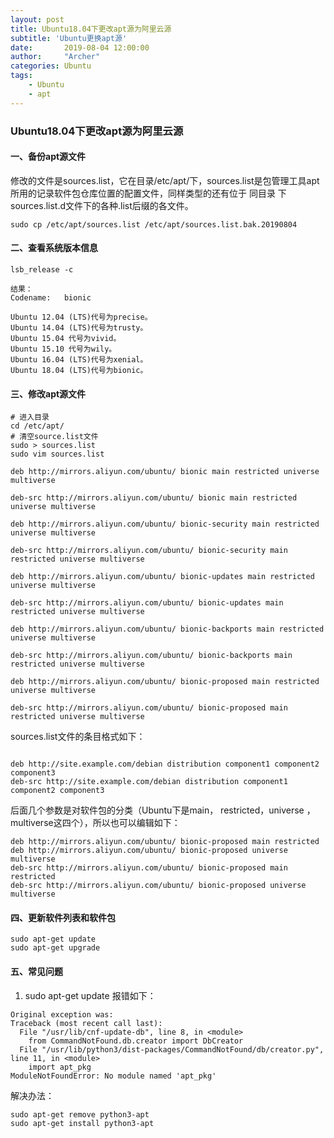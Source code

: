 ```yaml
---
layout: post
title: Ubuntu18.04下更改apt源为阿里云源
subtitle: 'Ubuntu更换apt源'
date:       2019-08-04 12:00:00
author:     "Archer"
categories: Ubuntu
tags:
    - Ubuntu
    - apt
---
```


### Ubuntu18.04下更改apt源为阿里云源

#### 一、备份apt源文件

修改的文件是sources.list，它在目录/etc/apt/下，sources.list是包管理工具apt所用的记录软件包仓库位置的配置文件，同样类型的还有位于 同目录
下sources.list.d文件下的各种.list后缀的各文件。

```text
sudo cp /etc/apt/sources.list /etc/apt/sources.list.bak.20190804
```

#### 二、查看系统版本信息

```text
lsb_release -c
```
```text
结果：
Codename:	bionic
```

```text
Ubuntu 12.04 (LTS)代号为precise。
Ubuntu 14.04 (LTS)代号为trusty。
Ubuntu 15.04 代号为vivid。
Ubuntu 15.10 代号为wily。
Ubuntu 16.04 (LTS)代号为xenial。
Ubuntu 18.04 (LTS)代号为bionic。
```

#### 三、修改apt源文件

```text
# 进入目录
cd /etc/apt/
# 清空source.list文件
sudo > sources.list
sudo vim sources.list
```
```text
deb http://mirrors.aliyun.com/ubuntu/ bionic main restricted universe multiverse

deb-src http://mirrors.aliyun.com/ubuntu/ bionic main restricted universe multiverse

deb http://mirrors.aliyun.com/ubuntu/ bionic-security main restricted universe multiverse

deb-src http://mirrors.aliyun.com/ubuntu/ bionic-security main restricted universe multiverse

deb http://mirrors.aliyun.com/ubuntu/ bionic-updates main restricted universe multiverse

deb-src http://mirrors.aliyun.com/ubuntu/ bionic-updates main restricted universe multiverse

deb http://mirrors.aliyun.com/ubuntu/ bionic-backports main restricted universe multiverse

deb-src http://mirrors.aliyun.com/ubuntu/ bionic-backports main restricted universe multiverse

deb http://mirrors.aliyun.com/ubuntu/ bionic-proposed main restricted universe multiverse

deb-src http://mirrors.aliyun.com/ubuntu/ bionic-proposed main restricted universe multiverse
```

sources.list文件的条目格式如下：
```text

deb http://site.example.com/debian distribution component1 component2 component3
deb-src http://site.example.com/debian distribution component1 component2 component3
```
后面几个参数是对软件包的分类（Ubuntu下是main， restricted，universe ，multiverse这四个），所以也可以编辑如下：
```text
deb http://mirrors.aliyun.com/ubuntu/ bionic-proposed main restricted 
deb http://mirrors.aliyun.com/ubuntu/ bionic-proposed universe multiverse
deb-src http://mirrors.aliyun.com/ubuntu/ bionic-proposed main restricted
deb-src http://mirrors.aliyun.com/ubuntu/ bionic-proposed universe multiverse
```

#### 四、更新软件列表和软件包
```text
sudo apt-get update 
sudo apt-get upgrade
```

#### 五、常见问题
1. sudo apt-get update 报错如下：
```text
Original exception was:
Traceback (most recent call last):
  File "/usr/lib/cnf-update-db", line 8, in <module>
    from CommandNotFound.db.creator import DbCreator
  File "/usr/lib/python3/dist-packages/CommandNotFound/db/creator.py", line 11, in <module>
    import apt_pkg
ModuleNotFoundError: No module named 'apt_pkg'
```

解决办法：
```text
sudo apt-get remove python3-apt
sudo apt-get install python3-apt
```

